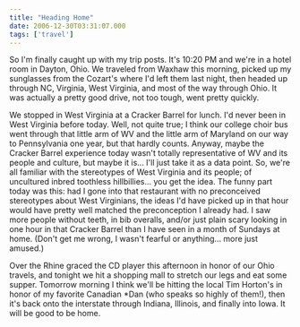 ```yaml
---
title: "Heading Home"
date: 2006-12-30T03:31:07.000
tags: ['travel']
---
```


So I'm finally caught up with my trip posts. It's 10:20 PM and we're in a hotel room in Dayton, Ohio. We traveled from Waxhaw this morning, picked up my sunglasses from the Cozart's where I'd left them last night, then headed up through NC, Virginia, West Virginia, and most of the way through Ohio. It was actually a pretty good drive, not too tough, went pretty quickly.

We stopped in West Virginia at a Cracker Barrel for lunch. I'd never been in West Virginia before today. Well, not quite true; I think our college choir bus went through that little arm of WV and the little arm of Maryland on our way to Pennsylvania one year, but that hardly counts. Anyway, maybe the Cracker Barrel experience today wasn't totally representative of WV and its people and culture, but maybe it is... I'll just take it as a data point. So, we're all familiar with the stereotypes of West Virginia and its people; of uncultured inbred toothless hillbillies... you get the idea. The funny part today was this: had I gone into that restaurant with no preconceived stereotypes about West Virginians, the ideas I'd have picked up in that hour would have pretty well matched the preconception I already had. I saw more people without teeth, in bib overalls, and/or just plain scary looking in one hour in that Cracker Barrel than I have seen in a month of Sundays at home. (Don't get me wrong, I wasn't fearful or anything... more just amused.)

Over the Rhine graced the CD player this afternoon in honor of our Ohio travels, and tonight we hit a shopping mall to stretch our legs and eat some supper. Tomorrow morning I think we'll be hitting the local Tim Horton's in honor of my favorite Canadian \*Dan (who speaks so highly of them!), then it's back onto the interstate through Indiana, Illinois, and finally into Iowa. It will be good to be home.

